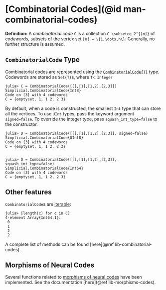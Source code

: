 # [Combinatorial Codes](@id man-combinatorial-codes)

**Definition:** A *combinatorial code* ``C`` is a collection ``C \subseteq 2^{[n]}`` of *codewords*, subsets of the vertex set ``[n] = \{1,\dots,n\}``. Generally, no further structure is assumed.

## `CombinatorialCode` Type

Combinatorial codes are represented using the [`CombinatorialCode{T}`](@ref) type. Codewords are stored as `Set{T}`s, where `T<:Integer`

```julia-repl
julia> C = CombinatorialCode([[],[1],[1,2],[2,3]])
Simplicial.CombinatorialCode{Int8}
Code on [3] with 4 codewords
C = {emptyset, 1, 1 2, 2 3}
```

By default, when a code is constructed, the smallest `Int` type that can store all the vertices. To use `UInt` types, pass the keyword argument `signed=false`. To override the integer type, pass `squash_int_type=false` to the constructor.

```julia-repl
julia> D = CombinatorialCode([[],[1],[1,2],[2,3]], signed=false)
Simplicial.CombinatorialCode{UInt8}
Code on [3] with 4 codewords
C = {emptyset, 1, 1 2, 2 3}


julia> D = CombinatorialCode([[],[1],[1,2],[2,3]], squash_int_type=false)
Simplicial.CombinatorialCode{Int64}
Code on [3] with 4 codewords
C = {emptyset, 1, 1 2, 2 3}
```

## Other features

`CombinatorialCode`s are [iterable](https://docs.julialang.org/en/stable/manual/interfaces/#man-interface-iteration-1):

```julia-repl
julia> [length(c) for c in C]
4-element Array{Int64,1}:
 0
 1
 2
 2
```

A complete list of methods can be found [here](@ref lib-combinatorial-codes).


## Morphisms of Neural Codes

Several functions related to [morphisms of neural codes](https://arxiv.org/abs/1806.02014) have been implemented. See the documentation [here](@ref lib-morphisms-codes).
